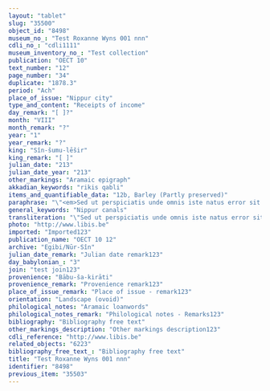 ```yaml
---
layout: "tablet"
slug: "35500"
object_id: "8498"
museum_no_: "Test Roxanne Wyns 001 nnn"
cdli_no_: "cdli1111"
museum_inventory_no_: "Test collection"
publication: "OECT 10"
text_number: "12"
page_number: "34"
duplicate: "1878.3"
period: "Ach"
place_of_issue: "Nippur city"
type_and_content: "Receipts of income"
day_remark: "[ ]?"
month: "VIII"
month_remark: "?"
year: "1"
year_remark: "?"
king: "Sîn-šumu-lēšir"
king_remark: "[ ]"
julian_date: "213"
julian_date_year: "213"
other_markings: "Aramaic epigraph"
akkadian_keywords: "rikis qabli"
items_and_quantifiable_data: "12b, Barley (Partly preserved)"
paraphrase: "\"<em>Sed ut perspiciatis unde omnis iste natus error sit voluptatem accusantium doloremque laudantium</em>, totam rem aperiam, eaque ipsa quae ab illo inventore veritatis et quasi architecto beatae vitae dicta <strong>sunt explicabo</strong>. Nemo enim ipsam voluptatem quia voluptas sit aspernatur aut odit aut fugit, sed quia consequuntur magni dolores eos qui ratione voluptatem sequi nesciunt. Neque porro quisquam est, qui dolorem ipsum quia dolor sit amet, consectetur, adipisci velit, sed quia non numquam eius modi tempora incidunt ut labore et dolore magnam aliquam quaerat voluptatem. Ut enim ad minima veniam, quis nostrum exercitationem ullam corporis suscipit laboriosam, nisi ut aliquid ex ea commodi consequatur? Quis autem vel eum iure reprehenderit qui in ea voluptate velit esse quam nihil molestiae consequatur, vel illum qui dolorem eum fugiat quo voluptas nulla pariatur?\""
general_keywords: "Nippur canals"
transliteration: "\"Sed ut perspiciatis unde omnis iste natus error sit voluptatem accusantium doloremque laudan<em>tium, totam rem aperiam, eaque ipsa quae ab illo inventore veritatis et quasi architecto beatae vitae d</em>icta sunt explicabo. Nemo enim ipsam voluptatem quia voluptas sit aspernatur aut odit aut fugit, sed quia consequuntur magni dolores eos qui ratione voluptatem sequi nesciunt. Neque porro quisquam est, qui dolorem ipsum quia dolor sit amet, consectetur, adipisci velit, sed quia non numquam ei<strong>us modi tempora incidunt ut labore et dolore magnam aliquam quaerat voluptatem. Ut enim ad minima veniam, quis nostrum exercitationem ullam corporis suscipit laboriosam, nisi ut aliquid e</strong>x ea commodi consequatur? Quis autem vel eum iure reprehenderit qui in ea voluptate velit esse quam nihil molestiae consequatur, vel illum qui dolorem eum fugiat quo voluptas nulla pariatur?\""
photo: "http://www.libis.be"
imported: "Imported123"
publication_name: "OECT 10 12"
archive: "Egibi/Nūr-Sîn"
julian_date_remark: "Julian date remark123"
day_babylonian_: "3"
join: "test join123"
provenience: "Bābu-ša-kirāti"
provenience_remark: "Provenience remark123"
place_of_issue_remark: "Place of issue - remark123"
orientation: "Landscape (ovoid)"
philological_notes: "Aramaic loanwords"
philological_notes_remark: "Philological notes - Remarks123"
bibliography: "Bibliography free text"
other_markings_description: "Other markings description123"
cdli_reference: "http://www.libis.be"
related_objects: "6223"
bibliography_free_text_: "Bibliography free text"
title: "Test Roxanne Wyns 001 nnn"
identifier: "8498"
previous_item: "35503"
---
```

